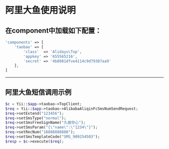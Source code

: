 # 阿里大鱼使用说明
在component中加载如下配置：
-------  
```php
'components' => [
    'taobao' => [
        'class'  =>	'Alidayu\Top',
        'appkey' =>	'655565216',
        'secret' =>	'4b8981dfve4114c9d79387aa9'
    ],
]
```
-------
阿里大鱼短信调用示例
-------  
```php
$c = Yii::$app->taobao->TopClient;
$req = Yii::$app->taobao->AlibabaAliqinFcSmsNumSendRequest;
$req->setExtend("123456");
$req->setSmsType("normal");
$req->setSmsFreeSignName("久居你心");
$req->setSmsParam("{\"name\":\"1234\"}");
$req->setRecNum("18888888888");
$req->setSmsTemplateCode("SMS_909254503");
$resp = $c->execute($req);
```
